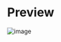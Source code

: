 # Preview
![image](https://github.com/Dawwwei/guess-the-number/assets/149939695/91f15b57-4f6c-4ee4-9c86-9608a0b01809)

